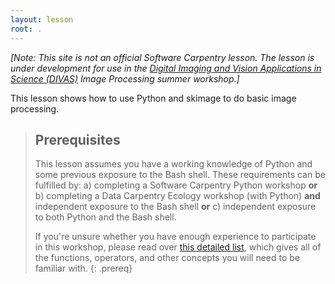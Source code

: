 ```yaml
---
layout: lesson
root: .
---
```


*[Note: This site is not an official Software Carpentry lesson. The lesson
is under development for use in the 
[Digital Imaging and Vision Applications in Science (DIVAS)](http://www.doane.edu/divas-project)
Image Processing summer workshop.]*

This lesson shows how to use Python and skimage to do basic image processing.

> ## Prerequisites
> 
> This lesson assumes you have a working knowledge of Python and some previous exposure to the Bash shell. 
> These requirements can be fulfilled by:
> a) completing a Software Carpentry Python workshop **or**
> b) completing a Data Carpentry Ecology workshop (with Python) **and** independent exposure to the Bash shell **or**
> c) independent exposure to both Python and the Bash shell. 
> 
> If you're unsure whether you have enough experience to participate in this workshop, please read over
> [this detailed list](/prereqs/), which gives all of the functions, operators, and other concepts you will need
> to be familiar with.
{: .prereq}
